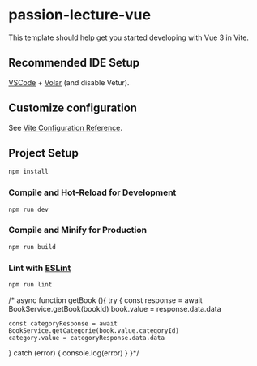 # passion-lecture-vue

This template should help get you started developing with Vue 3 in Vite.

## Recommended IDE Setup

[VSCode](https://code.visualstudio.com/) + [Volar](https://marketplace.visualstudio.com/items?itemName=Vue.volar) (and disable Vetur).

## Customize configuration

See [Vite Configuration Reference](https://vitejs.dev/config/).

## Project Setup

```sh
npm install
```

### Compile and Hot-Reload for Development

```sh
npm run dev
```

### Compile and Minify for Production

```sh
npm run build
```

### Lint with [ESLint](https://eslint.org/)

```sh
npm run lint
```

/\*
async function getBook (){
try {
const response = await BookService.getBook(bookId)
book.value = response.data.data

    const categoryResponse = await BookService.getCategorie(book.value.categoryId)
    category.value = categoryResponse.data.data

} catch (error) {
console.log(error)
}
}\*/

